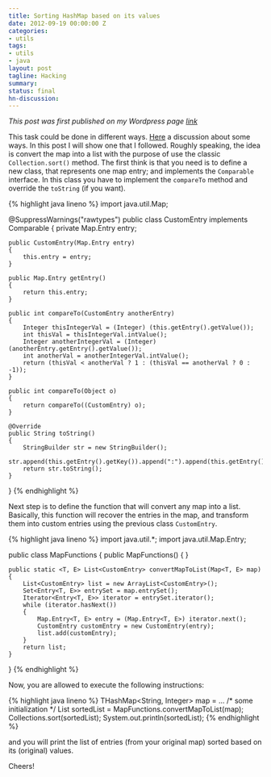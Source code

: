 ```yaml
---
title: Sorting HashMap based on its values
date: 2012-09-19 00:00:00 Z
categories:
- utils
tags:
- utils
- java
layout: post
tagline: Hacking
summary: 
status: final
hn-discussion: 
---
```


_This post was first published on my Wordpress page [link](http://depinfi.wordpress.com/2012/09/19/sorting-hashmap-based-on-its-values/)_

This task could be done in different ways. [Here](http://www.theserverside.com/discussions/thread.tss?thread_id=29569) 
a discussion about some ways. In this post I will show one that I followed. Roughly speaking, the idea is convert the map 
into a list with the purpose of use the classic `Collection.sort()` method.
The first think is that you need is to define a new class, that represents one map entry; 
and implements the `Comparable` interface. In this class you have to implement the `compareTo` 
method and override the `toString` (if you want).

{% highlight java lineno %}
import java.util.Map;
 
@SuppressWarnings("rawtypes")
public class CustomEntry implements Comparable
{
    private Map.Entry   entry;
 
    public CustomEntry(Map.Entry entry)
    {
        this.entry = entry;
    }
 
    public Map.Entry getEntry()
    {
        return this.entry;
    }
 
    public int compareTo(CustomEntry anotherEntry)
    {
        Integer thisIntegerVal = (Integer) (this.getEntry().getValue());
        int thisVal = thisIntegerVal.intValue();
        Integer anotherIntegerVal = (Integer) (anotherEntry.getEntry().getValue());
        int anotherVal = anotherIntegerVal.intValue();
        return (thisVal < anotherVal ? 1 : (thisVal == anotherVal ? 0 : -1));
    }
 
    public int compareTo(Object o)
    {
        return compareTo((CustomEntry) o);
    }
 
    @Override
    public String toString()
    {
        StringBuilder str = new StringBuilder();
        str.append(this.getEntry().getKey()).append(":").append(this.getEntry().getValue());
        return str.toString();
    }
}
{% endhighlight %}

Next step is to define the function that will convert any map into a list. Basically, 
this function will recover the entries in the map, and transform them into custom entries 
using the previous class `CustomEntry`.

{% highlight java lineno %}
import java.util.*;
import java.util.Map.Entry;
 
public class MapFunctions
{
    public MapFunctions()
    {
    }
 
    public static <T, E> List<CustomEntry> convertMapToList(Map<T, E> map)
    {
        List<CustomEntry> list = new ArrayList<CustomEntry>();
        Set<Entry<T, E>> entrySet = map.entrySet();
        Iterator<Entry<T, E>> iterator = entrySet.iterator();
        while (iterator.hasNext())
        {
            Map.Entry<T, E> entry = (Map.Entry<T, E>) iterator.next();
            CustomEntry customEntry = new CustomEntry(entry);
            list.add(customEntry);
        }
        return list;
    }
}
{% endhighlight %}

Now, you are allowed to execute the following instructions:

{% highlight java lineno %}
THashMap<String, Integer> map = ... /* some initialization */
List<CustomEntry> sortedList = MapFunctions.convertMapToList(map);
Collections.sort(sortedList);
System.out.println(sortedList);
{% endhighlight %}

and you will print the list of entries (from your original map) sorted based on its (original) values.

Cheers!
